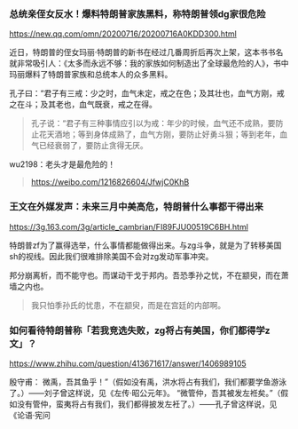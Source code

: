 ### 总统亲侄女反水！爆料特朗普家族黑料，称特朗普领dg家很危险
https://new.qq.com/omn/20200716/20200716A0KDD300.html

近日，特朗普的侄女玛丽·特朗普的新书在经过几番周折后再次上架，这本书书名就非常吸引人：《太多而永远不够：我的家族如何制造出了全球最危险的人》，书中玛丽爆料了特朗普家族和总统本人的众多黑料。

孔子曰：“君子有三戒：少之时，血气未定，戒之在色；及其壮也，血气方刚，戒之在斗；及其老也，血气既衰，戒之在得。
>孔子说：“君子有三种事情应引以为戒：年少的时候，血气还不成熟，要防止花天酒地；等到身体成熟了，血气方刚，要防止好勇斗狠；等到老年，血气已经衰弱了，要防止贪得无厌。

wu2198：老头才是最危险的！
>https://weibo.com/1216826604/JfwjC0KhB

### 王文在外媒发声：未来三月中美高危，特朗普什么事都干得出来
https://3g.163.com/3g/article_cambrian/FI89FJU00519C6BH.html

特朗普zf为了赢得选举，什么事情都能做得出来。与zg斗争，就是为了转移美国sh的视线。因此我们很难排除美国不会对zg发动军事冲突。

邦分崩离析，而不能守也。而谋动干戈于邦内。吾恐季孙之忧，不在颛臾，而在萧墙之内也。
>我只怕季孙氏的忧患，不在颛臾，而是在宫廷的内部啊。

### 如何看待特朗普称「若我竞选失败，zg将占有美国，你们都得学z文」？
https://www.zhihu.com/question/413671617/answer/1406989105

殷守甫：
微禹，吾其鱼乎！”（假如没有禹，洪水将占有我们，我们都要学鱼游泳了。）——刘子曾这样说，见《左传·昭公元年》。
“微管仲，吾其被发左袵矣。”（假如没有管仲，蛮夷将占有我们，我们都得披发左衽了。）——孔子曾这样说，见《论语·宪问
